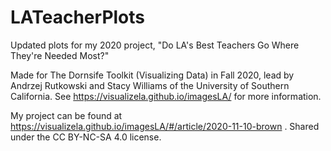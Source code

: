 # LATeacherPlots
Updated plots for my 2020 project, "Do LA's Best Teachers Go Where They're Needed Most?"

Made for The Dornsife Toolkit (Visualizing Data) in Fall 2020, lead by Andrzej Rutkowski and Stacy Williams of the University of Southern California. See https://visualizela.github.io/imagesLA/ for more information.

My project can be found at https://visualizela.github.io/imagesLA/#/article/2020-11-10-brown . Shared under the CC BY-NC-SA 4.0 license.
